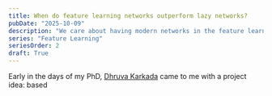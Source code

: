 ```yaml
---
title: When do feature learning networks outperform lazy networks?
pubDate: "2025-10-09"
description: "We care about having modern networks in the feature learning regime, yet it isn't always clear when feature learning actually helps tasks. Why is that?"
series: "Feature Learning"
seriesOrder: 2
draft: True
---
```



Early in the days of my PhD, [Dhruva Karkada](https://dkarkada.xyz/) came to me with a project idea: based